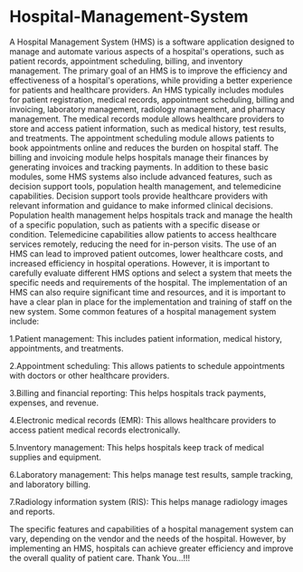 # Hospital-Management-System
A Hospital Management System (HMS) is a software application designed to manage and automate various aspects of a hospital's operations, such as patient records, appointment scheduling, billing, and inventory management.
The primary goal of an HMS is to improve the efficiency and effectiveness of a hospital's operations, while providing a better experience for patients and healthcare providers.
An HMS typically includes modules for patient registration, medical records, appointment scheduling, billing and invoicing, laboratory management, radiology management, and pharmacy management.
The medical records module allows healthcare providers to store and access patient information, such as medical history, test results, and treatments.
The appointment scheduling module allows patients to book appointments online and reduces the burden on hospital staff.
The billing and invoicing module helps hospitals manage their finances by generating invoices and tracking payments.
In addition to these basic modules, some HMS systems also include advanced features, such as decision support tools, population health management, and telemedicine capabilities.
Decision support tools provide healthcare providers with relevant information and guidance to make informed clinical decisions.
Population health management helps hospitals track and manage the health of a specific population, such as patients with a specific disease or condition.
Telemedicine capabilities allow patients to access healthcare services remotely, reducing the need for in-person visits.
The use of an HMS can lead to improved patient outcomes, lower healthcare costs, and increased efficiency in hospital operations.
However, it is important to carefully evaluate different HMS options and select a system that meets the specific needs and requirements of the hospital.
The implementation of an HMS can also require significant time and resources, and it is important to have a clear plan in place for the implementation and training of staff on the new system.
Some common features of a hospital management system include:

  1.Patient management:
    This includes patient information, medical history, appointments, and treatments.

  2.Appointment scheduling:
    This allows patients to schedule appointments with doctors or other healthcare providers.

  3.Billing and financial reporting:
    This helps hospitals track payments, expenses, and revenue.

  4.Electronic medical records (EMR):
    This allows healthcare providers to access patient medical records electronically.

  5.Inventory management:
    This helps hospitals keep track of medical supplies and equipment.
  
  6.Laboratory management:
    This helps manage test results, sample tracking, and laboratory billing.

  7.Radiology information system (RIS):
    This helps manage radiology images and reports.
    
The specific features and capabilities of a hospital management system can vary, depending on the vendor and the needs of the hospital.
However, by implementing an HMS, hospitals can achieve greater efficiency and improve the overall quality of patient care.
                                                        Thank You...!!!
